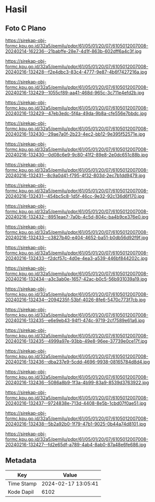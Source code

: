 # Hasil

## Foto C Plano

https://sirekap-obj-formc.kpu.go.id/32a5/pemilu/pdpr/61/05/01/20/07/6105012007008-20240214-162236--21babffe-28e7-4d1f-863b-602dff6a4c3f.jpg

https://sirekap-obj-formc.kpu.go.id/32a5/pemilu/pdpr/61/05/01/20/07/6105012007008-20240216-132428--f2e4dbc3-83c4-4777-9e87-4b6f7427216a.jpg

https://sirekap-obj-formc.kpu.go.id/32a5/pemilu/pdpr/61/05/01/20/07/6105012007008-20240216-132429--1055cf89-aa41-468d-965c-3c711e4efd2b.jpg

https://sirekap-obj-formc.kpu.go.id/32a5/pemilu/pdpr/61/05/01/20/07/6105012007008-20240216-132429--47eb3edc-5f4a-49da-9b8a-cfe556e7bbdc.jpg

https://sirekap-obj-formc.kpu.go.id/32a5/pemilu/pdpr/61/05/01/20/07/6105012007008-20240216-132430--29ae7a0f-2b23-4ec2-bb12-9e395f52571e.jpg

https://sirekap-obj-formc.kpu.go.id/32a5/pemilu/pdpr/61/05/01/20/07/6105012007008-20240216-132430--0d08c6e9-9c80-41f2-89e8-2e0dc651c88b.jpg

https://sirekap-obj-formc.kpu.go.id/32a5/pemilu/pdpr/61/05/01/20/07/6105012007008-20240216-132431--8c9a0d41-f795-4f32-803d-2ec7b1dd9479.jpg

https://sirekap-obj-formc.kpu.go.id/32a5/pemilu/pdpr/61/05/01/20/07/6105012007008-20240216-132431--454bc5c8-1d5f-46cc-9e32-92c136d6f170.jpg

https://sirekap-obj-formc.kpu.go.id/32a5/pemilu/pdpr/61/05/01/20/07/6105012007008-20240216-132432--8951eae7-7a0b-4c5d-804c-ba4b9ce376e0.jpg

https://sirekap-obj-formc.kpu.go.id/32a5/pemilu/pdpr/61/05/01/20/07/6105012007008-20240216-132433--c3827b40-e404-4652-ba51-b0db56d92f9f.jpg

https://sirekap-obj-formc.kpu.go.id/32a5/pemilu/pdpr/61/05/01/20/07/6105012007008-20240216-132433--f2dcf57c-4d0e-4ea3-a539-446bf844202c.jpg

https://sirekap-obj-formc.kpu.go.id/32a5/pemilu/pdpr/61/05/01/20/07/6105012007008-20240216-132434--a3c3ab0e-1657-42ac-b0c5-56b931039a19.jpg

https://sirekap-obj-formc.kpu.go.id/32a5/pemilu/pdpr/61/05/01/20/07/6105012007008-20240216-132434--2094235f-53bf-4026-8fe6-5470c773f7cb.jpg

https://sirekap-obj-formc.kpu.go.id/32a5/pemilu/pdpr/61/05/01/20/07/6105012007008-20240216-132435--e6e9eb43-94f1-474c-9719-2cf7589e61a6.jpg

https://sirekap-obj-formc.kpu.go.id/32a5/pemilu/pdpr/61/05/01/20/07/6105012007008-20240216-132435--4999a97e-93bb-49e8-96ee-37739e0ce17f.jpg

https://sirekap-obj-formc.kpu.go.id/32a5/pemilu/pdpr/61/05/01/20/07/6105012007008-20240216-132436--dba237e9-5cdd-4696-9938-08165784d8d4.jpg

https://sirekap-obj-formc.kpu.go.id/32a5/pemilu/pdpr/61/05/01/20/07/6105012007008-20240216-132436--5086a8b9-1f3a-4b99-83a9-8539d3763922.jpg

https://sirekap-obj-formc.kpu.go.id/32a5/pemilu/pdpr/61/05/01/20/07/6105012007008-20240216-132437--9724838e-713d-4408-8e5b-1cbd07f0ae51.jpg

https://sirekap-obj-formc.kpu.go.id/32a5/pemilu/pdpr/61/05/01/20/07/6105012007008-20240216-132438--5b2a92b0-1f79-47b1-9025-0b44a74d8101.jpg

https://sirekap-obj-formc.kpu.go.id/32a5/pemilu/pdpr/61/05/01/20/07/6105012007008-20240216-132427--fd2e65df-a789-4ab4-8ab0-87a48e6fe686.jpg


## Metadata

| Key        | Value               |
| ---------- | ------------------- |
| Time Stamp | 2024-02-17 13:05:41 |
| Kode Dapil | 6102                |



